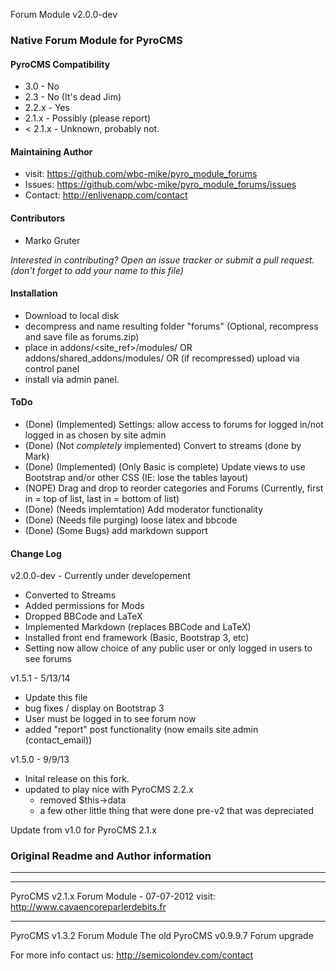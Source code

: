 Forum Module v2.0.0-dev

### Native Forum Module for PyroCMS

#### PyroCMS Compatibility
* 3.0   - No 
* 2.3   - No (It's dead Jim)
* 2.2.x - Yes
* 2.1.x - Possibly (please report)
* < 2.1.x - Unknown, probably not.


#### Maintaining Author 

* visit: https://github.com/wbc-mike/pyro_module_forums
* Issues: https://github.com/wbc-mike/pyro_module_forums/issues
* Contact: http://enlivenapp.com/contact

#### Contributors
* Marko Gruter


*Interested in contributing?  Open an issue tracker or submit a pull request. (don't forget to add your name to this file)*


#### Installation

  - Download to local disk
  - decompress and name resulting folder "forums" (Optional,  recompress and save file as forums.zip)
  - place in addons/<site_ref>/modules/  OR addons/shared_addons/modules/ OR (if recompressed) upload via control panel
  - install via admin panel.

#### ToDo
  - (Done) (Implemented) Settings: allow access to forums for logged in/not logged in as chosen by site admin
  - (Done) (Not *completely* implemented) Convert to streams (done by Mark)
  - (Done) (Implemented) (Only Basic is complete) Update views to use Bootstrap and/or other CSS (IE: lose the tables layout)
  - (NOPE) Drag and drop to reorder categories and Forums (Currently, first in = top of list, last in = bottom of list)
  - (Done) (Needs implemtation) Add moderator functionality 
  - (Done) (Needs file purging) loose latex and bbcode
  - (Done) (Some Bugs) add markdown support


#### Change Log 
v2.0.0-dev - Currently under developement
 - Converted to Streams
 - Added permissions for Mods
 - Dropped BBCode and LaTeX
 - Implemented Markdown (replaces BBCode and LaTeX)
 - Installed front end framework (Basic, Bootstrap 3, etc)
 - Setting now allow choice of any public user or only logged in users to see forums


v1.5.1 - 5/13/14
  - Update this file
  - bug fixes / display on Bootstrap 3
  - User must be logged in to see forum now
  - added "report" post functionality (now emails site admin (contact_email))

v1.5.0 - 9/9/13
  - Inital release on this fork.
  - updated to play nice with PyroCMS 2.2.x
    - removed $this->data
    - a few other little thing that were done pre-v2 that was depreciated



Update from v1.0 for PyroCMS 2.1.x


### Original Readme and Author information

----
----
PyroCMS v2.1.x Forum Module - 07-07-2012
visit: http://www.cavaencoreparlerdebits.fr

----
PyroCMS v1.3.2 Forum Module
The old PyroCMS v0.9.9.7 Forum upgrade

For more info contact us: 
http://semicolondev.com/contact
 
